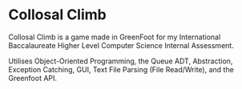 # Collosal Climb
Collosal Climb is a game made in GreenFoot for my International Baccalaureate Higher Level Computer Science Internal Assessment.

Utilises Object-Oriented Programming, the Queue ADT, Abstraction, Exception Catching, GUI, Text File Parsing (File Read/Write), and the Greenfoot API. 
